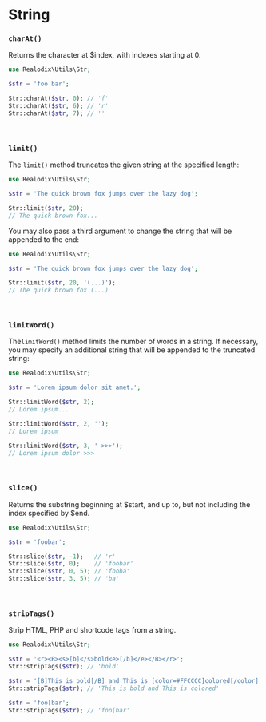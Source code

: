 String
===

### `charAt()`

Returns the character at $index, with indexes starting at 0.

```php
use Realodix\Utils\Str;

$str = 'foo bar';

Str::charAt($str, 0); // 'f'
Str::charAt($str, 6); // 'r'
Str::charAt($str, 7); // ''
```

<br>

### `limit()`

The `limit()` method truncates the given string at the specified length:

```php
use Realodix\Utils\Str;

$str = 'The quick brown fox jumps over the lazy dog';

Str::limit($str, 20);
// The quick brown fox...
```

You may also pass a third argument to change the string that will be appended to the end:

```php
use Realodix\Utils\Str;

$str = 'The quick brown fox jumps over the lazy dog';

Str::limit($str, 20, '(...)');
// The quick brown fox (...)
```

<br>

### `limitWord()`

The`limitWord()` method limits the number of words in a string. If necessary, you may specify an additional string that will be appended to the truncated string:

```php
use Realodix\Utils\Str;

$str = 'Lorem ipsum dolor sit amet.';

Str::limitWord($str, 2);
// Lorem ipsum...

Str::limitWord($str, 2, '');
// Lorem ipsum

Str::limitWord($str, 3, ' >>>');
// Lorem ipsum dolor >>>
```

<br>

### `slice()`

Returns the substring beginning at $start, and up to, but not including the index specified by $end.

```php
use Realodix\Utils\Str;

$str = 'foobar';

Str::slice($str, -1);   // 'r'
Str::slice($str, 0);    // 'foobar'
Str::slice($str, 0, 5); // 'fooba'
Str::slice($str, 3, 5); // 'ba'
```

<br>

### `stripTags()`

Strip HTML, PHP and shortcode tags from a string.

```php
use Realodix\Utils\Str;

$str = '<r><B><s>[b]</s>bold<e>[/b]</e></B></r>';
Str::stripTags($str); // 'bold'

$str = '[B]This is bold[/B] and This is [color=#FFCCCC]colored[/color]';
Str::stripTags($str); // 'This is bold and This is colored'

$str = 'foo[bar';
Str::stripTags($str); // 'foo[bar'
```
